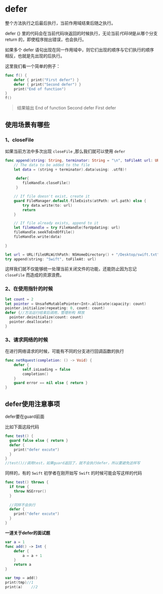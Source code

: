 # defer

整个方法执行之后最后执行，当前作用域结束后随之执行。

defer {} 里的代码会在当前代码块返回的时候执行，无论当前*代码块*是从哪个分支return 的，即使程序抛出错误，也会执行。 

如果多个 defer 语句出现在同一作用域中，则它们出现的顺序与它们执行的顺序相反，也就是先出现的后执行。 

这里我们看一个简单的例子：

```swift
func f() {
    defer { print("First defer") }
    defer { print("Second defer") }
    print("End of function")
}
f()
```

>结果输出
>End of function
>Second defer
>First defer

## 使用场景有哪些 

### 1、closeFile

如果当前方法中多次出现 `closeFile` ,那么我们就可以使用 `defer` 

```swift
func append(string: String, terminator: String = "\n", toFileAt url: URL) throws {
    // The data to be added to the file
    let data = (string + terminator).data(using: .utf8)!
            
     defer{
     	fileHandle.closeFile()
     }

    // If file doesn't exist, create it
    guard FileManager.default.fileExists(atPath: url.path) else {
        try data.write(to: url)
        return
    }

    // If file already exists, append to it
    let fileHandle = try FileHandle(forUpdating: url)
    fileHandle.seekToEndOfFile()
    fileHandle.write(data)
    
}

let url = URL(fileURLWithPath: NSHomeDirectory() + "/Desktop/swift.txt")
try append(string: "Swift", toFileAt: url)
```

这样我们就不仅能够统一处理当前关闭文件的功能，还能防止因为忘记 `closeFile` 而造成的资源浪费。

### 2、在使用指针的时候

```swift
let count = 2
let pointer = UnsafeMutablePointer<Int>.allocate(capacity: count)
pointer.initialize(repeating: 0, count: count)
defer {//方法运行结束后调用，管理析构 释放
  pointer.deinitialize(count: count)
  pointer.deallocate()
}
```

### 3、请求网络的时候

在进行网络请求的时候，可能有不同的分支进行回调函数的执行

```swift
func netRquest(completion: () -> Void) {
    defer {
        self.isLoading = false
        completion()
    }
    guard error == nil else { return }
}
```

## defer使用注意事项 

defer要在guard前面


比如下面这段代码

```swift
func test() {
  guard false else { return }
  defer {
    print("defer excute")
  }
}
//test()//调用test，如果guard返回了，就不会执行defer，所以要避免这样写
```

同样的，有的 `Swift` 初学者在刚开始写 `Swift` 的时候可能会写这样的代码

```swift
func test() throws {
  if true {
    throw NSError()
  }
  
  //同样不会执行
  defer {
    print("defer excute")
  }
}
```

**一道关于defer的面试题** 

```swift
var a = 1
func add() -> Int {
    defer {
        a = a + 1
    }
    return a
}

var tmp = add()
print(tmp)//1
print(a)	//2
```
